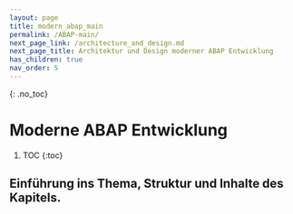```yaml
---
layout: page
title: modern_abap_main
permalink: /ABAP-main/
next_page_link: /architecture_and_design.md
next_page_title: Architektur und Design moderner ABAP Entwicklung
has_children: true
nav_order: 5
---
```


{: .no_toc}
# Moderne ABAP Entwicklung

1. TOC
{:toc}

## Einführung ins Thema, Struktur und Inhalte des Kapitels.

